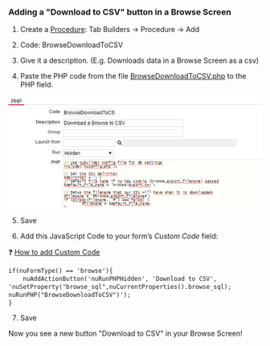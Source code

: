 ### Adding a "Download to CSV" button in a Browse Screen

1. Create a [Procedure](https://wiki.nubuilder.net/nubuilderforte/index.php/Procedures): Tab Builders -> Procedure -> Add

2. Code: BrowseDownloadToCSV

3. Give it a description. (E.g. Downloads data in a Browse Screen as a csv)

4. Paste the PHP code from the file [BrowseDownloadToCSV.php](BrowseDownloadToCSV.php) to the PHP field.

<p align="left">
  <img src="screenshots/BrowseDownloadToCSV.png">
</p>

5. Save

6. Add this JavaScript Code to your form’s *Custom Code* field:

❓ [How to add Custom Code](/common/form_add_custom_code_javascript.gif)

```
if(nuFormType() == 'browse'){
    nuAddActionButton('nuRunPHPHidden', 'Download to CSV', 'nuSetProperty("browse_sql",nuCurrentProperties().browse_sql); nuRunPHP("BrowseDownloadToCSV")');
}
```

7. Save

Now you see a new button "Download to CSV" in your Browse Screen!
